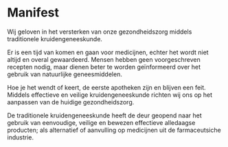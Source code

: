 # Manifest

Wij geloven in het versterken van onze gezondheidszorg middels traditionele kruidengeneeskunde.

Er is een tijd van komen en gaan voor medicijnen, echter het wordt niet altijd en overal gewaardeerd. Mensen hebben geen voorgeschreven recepten nodig, maar dienen beter te worden geïnformeerd over het gebruik van natuurlijke geneesmiddelen.

Hoe je het wendt of keert, de eerste apotheken zijn en blijven een feit. Middels effectieve en veilige kruidengeneeskunde richten wij ons op het aanpassen van de huidige gezondheidszorg. 

De traditionele kruidengeneeskunde heeft de deur geopend naar het gebruik van eenvoudige, veilige en bewezen effectieve alledaagse producten; als alternatief of aanvulling op medicijnen uit de farmaceutsiche industrie.
